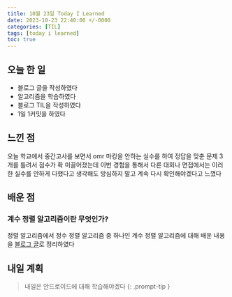 ```yaml
---
title: 10월 23일 Today I Learned
date: 2023-10-23 22:40:00 +/-0000
categories: [TIL]
tags: [today i learned]
toc: true
---
```


## 오늘 한 일

* 블로그 글을 작성하였다
* 알고리즘을 학습하였다
* 블로그 TIL을 작성하였다
* 1일 1커밋을 하였다

## 느낀 점

오늘 학교에서 중간고사를 보면서 omr 마킹을 안하는 실수를 하여 정답을 맞춘 문제 3개를 틀려서 점수가 확 미끌어졌는데 이번 경험을 통해서 다른 대회나 면접에서는 이러한 실수를 안하게 다했다고 생각해도 방심하지 말고 계속 다시 확인해야겠다고 느꼈다

## 배운 점

### 계수 정렬 알고리즘이란 무엇인가?

정렬 알고리즘에서 정수 정렬 알고리즘 중 하나인 계수 정렬 알고리즘에 대해 배운 내용을 [블로그 글](https://jangwoojun.github.io/posts/%EA%B3%84%EC%88%98-%EC%A0%95%EB%A0%AC-%EC%95%8C%EA%B3%A0%EB%A6%AC%EC%A6%98%EC%9D%B4%EB%9E%80/)로 정리하였다

## 내일 계획

> 내일은 안드로이드에 대해 학습해야겠다
{: .prompt-tip }

